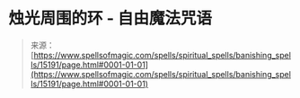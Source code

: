 <!--yml

category: 未分类

date: 2024-06-12 18:54:28

-->

# 烛光周围的环 - 自由魔法咒语

> 来源：[https://www.spellsofmagic.com/spells/spiritual_spells/banishing_spells/15191/page.html#0001-01-01](https://www.spellsofmagic.com/spells/spiritual_spells/banishing_spells/15191/page.html#0001-01-01)
